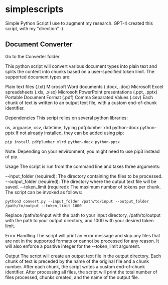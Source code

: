 # simplescripts
Simple Python Script I use to augment my research. GPT-4 created this script, with my "direction" :)

## Document Converter

Go to the Converter folder

This python script will convert various document types into plain text and splits the content into chunks based on a user-specified token limit. The supported document types are:

Plain text files (.txt)
Microsoft Word documents (.docx, .doc)
Microsoft Excel spreadsheets (.xls, .xlsx)
Microsoft PowerPoint presentations (.ppt, .pptx)
Portable Document Format (.pdf)
Comma Separated Values (.csv)
Each chunk of text is written to an output text file, with a custom end-of-chunk identifier.

Dependencies
This script relies on several python libraries:

os, argparse, csv, datetime, typing
pdfplumber
xlrd
python-docx
python-pptx
If not already installed, they can be added using pip:

```
pip install pdfplumber xlrd python-docx python-pptx
```

Note: Depending on your environment, you might need to use pip3 instead of pip.


Usage
The script is run from the command line and takes three arguments:

--input_folder (required): The directory containing the files to be processed.
--output_folder (required): The directory where the output text file will be saved.
--token_limit (required): The maximum number of tokens per chunk.
The script can be invoked as follows:

```
python3 convert.py --input_folder /path/to/input --output_folder /path/to/output --token_limit 1000
```

Replace /path/to/input with the path to your input directory, /path/to/output with the path to your output directory, and 1000 with your desired token limit.

Error Handling
The script will print an error message and skip any files that are not in the supported formats or cannot be processed for any reason. It will also enforce a positive integer for the --token_limit argument.

Output
The script will create an output text file in the output directory. Each chunk of text is preceded by the name of the original file and a chunk number. After each chunk, the script writes a custom end-of-chunk identifier. After processing all files, the script will print the total number of files processed, chunks created, and the name of the output file.
